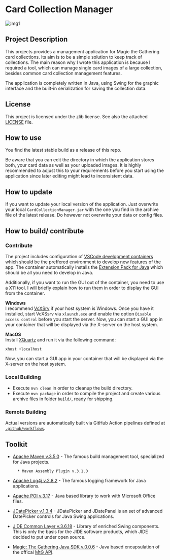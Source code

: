 # Card Collection Manager
![img1](img1.png)
## Project Description
This projects provides a management application for Magic the Gathering card collections. Its aim is to be a simple solution to keep track of collections. The main reason why I wrote this application is because I required a tool, which can manage single card images of a large collection, besides common card collection management features.

The application is completely written in Java, using Swing for the graphic interface and the built-in serialization for saving the collection data.

## License
This project is licensed under the zlib license. See also the attached [LICENSE](./LICENSE) file.

## How to use
You find the latest stable build as a release of this repo.

Be aware that you can edit the directory in which the application stores both, your card data as well as your uploaded images.
It is highly recommended to adjust this to your requirements before you start using the application since later editing might
lead to inconsistent data.

## How to update
If you want to update your local version of the application. Just overwrite your local `CardCollectionManager.jar` with the one
you find in the archive file of the latest release. Do however not overwrite your data or config files.

## How to build/ contribute
### Contribute
The project includes configuration of [VSCode development containers](https://code.visualstudio.com/docs/remote/containers) which should be the preffered environment to develop new features of the app. The container automatically installs the [Extension Pack for Java](https://marketplace.visualstudio.com/items?itemName=vscjava.vscode-java-pack) which should be all you need to develop in Java.

Additionally, if you want to run the GUI out of the container, you need to use a X11 tool. I will briefly explain how to run them in order to display the GUI from the container.

**Windows**<br>
I recommend [VcXSrv](https://sourceforge.net/projects/vcxsrv/) if your host system is Windows. Once you have it installed, start VcXSsrv via `xlaunch.exe` and enable the option `Disable access control` before you start the server. Now, you can start a GUI app in your container that will be displayed via the X-server on the host system.

**MacOS**<br>
Install [XQuartz](https://www.xquartz.org/) and run it via the following command:
```
xhost +localhost
```
Now, you can start a GUI app in your container that will be displayed via the X-server on the host system.

### Local Building
* Execute `mvn clean` in order to cleanup the build directory.
* Execute `mvn package` in order to compile the project and create various archive files in folder `build/`, ready for shipping.

### Remote Building
Actual versions are automatically built via GitHub Action pipelines defined at [`.github/workflows`](./.github/workflows/).

## Toolkit
* [Apache Maven v.3.5.0](https://maven.apache.org/) - The famous build management tool, specialized for Java projects.
	
		* Maven Assembly Plugin v.3.1.0

* [Apache Log4j v.2.8.2](https://logging.apache.org/log4j/2.x/) - The famous logging framework for Java applications.

* [Apache POI v.3.17](https://poi.apache.org) - Java based library to work with Microsoft Office files.

* [JDatePicker v.1.3.4](https://jdatepicker.org) - JDatePicker and JDatePanel is an set of advanced DatePicker controls for Java Swing applications.

* [JIDE Common Layer v.3.6.18](https://github.com/jidesoft/jide-oss) - Library of enriched Swing components. This is only the basis for the JIDE software products, which JIDE decided to put under open source.

* [Magic: The Gathering Java SDK v.0.0.6](https://github.com/MagicTheGathering/mtg-sdk-java) - Java based encapsulation of the offical [MtG API](https://magicthegathering.io).
